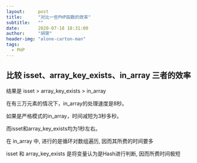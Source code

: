```yaml
---
layout:     post
title:      "对比一些PHP函数的效率"
subtitle:   ""
date:       2020-07-18 18:31:00
author:     "胡荣"
header-img: "alone-carton-man"
tags:
  - PHP
---
```


## 比较 isset、array_key_exists、in_array 三者的效率

结果是 isset > array_key_exists > in_array

在有三万元素的情况下，in_array的处理速度是8秒。

如果是严格模式的in_array，时间减短为3秒多秒。

而isset和array_key_exists均为1秒左右。

在 in_array 中, 进行的是循环对数组遍历, 因而其所费的时间要多

isset 和 array_key_exists 是将变量认为是Hash进行判断, 因而所费时间极短

